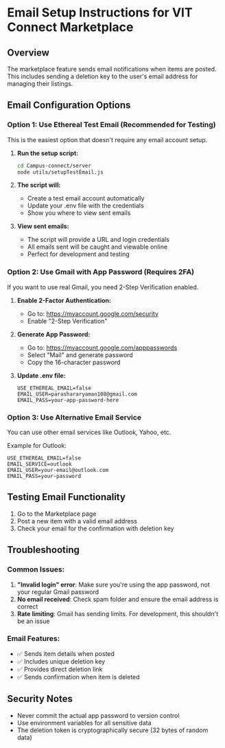 # Email Setup Instructions for VIT Connect Marketplace

## Overview
The marketplace feature sends email notifications when items are posted. This includes sending a deletion key to the user's email address for managing their listings.

## Email Configuration Options

### Option 1: Use Ethereal Test Email (Recommended for Testing)
This is the easiest option that doesn't require any email account setup.

1. **Run the setup script:**
   ```bash
   cd Campus-connect/server
   node utils/setupTestEmail.js
   ```

2. **The script will:**
   - Create a test email account automatically
   - Update your .env file with the credentials
   - Show you where to view sent emails

3. **View sent emails:**
   - The script will provide a URL and login credentials
   - All emails sent will be caught and viewable online
   - Perfect for development and testing

### Option 2: Use Gmail with App Password (Requires 2FA)
If you want to use real Gmail, you need 2-Step Verification enabled.

1. **Enable 2-Factor Authentication:**
   - Go to: https://myaccount.google.com/security
   - Enable "2-Step Verification"

2. **Generate App Password:**
   - Go to: https://myaccount.google.com/apppasswords
   - Select "Mail" and generate password
   - Copy the 16-character password

3. **Update .env file:**
   ```
   USE_ETHEREAL_EMAIL=false
   EMAIL_USER=parashararyaman108@gmail.com
   EMAIL_PASS=your-app-password-here
   ```

### Option 3: Use Alternative Email Service
You can use other email services like Outlook, Yahoo, etc.

Example for Outlook:
```
USE_ETHEREAL_EMAIL=false
EMAIL_SERVICE=outlook
EMAIL_USER=your-email@outlook.com
EMAIL_PASS=your-password
```

## Testing Email Functionality
1. Go to the Marketplace page
2. Post a new item with a valid email address
3. Check your email for the confirmation with deletion key

## Troubleshooting

### Common Issues:
1. **"Invalid login" error**: Make sure you're using the app password, not your regular Gmail password
2. **No email received**: Check spam folder and ensure the email address is correct
3. **Rate limiting**: Gmail has sending limits. For development, this shouldn't be an issue

### Email Features:
- ✅ Sends item details when posted
- ✅ Includes unique deletion key
- ✅ Provides direct deletion link
- ✅ Sends confirmation when item is deleted

## Security Notes
- Never commit the actual app password to version control
- Use environment variables for all sensitive data
- The deletion token is cryptographically secure (32 bytes of random data)
